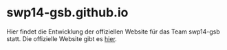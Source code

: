 swp14-gsb.github.io
===================

Hier findet die Entwicklung der offiziellen Website für das Team swp14-gsb statt.
Die offizielle Website gibt es [hier](http://pcai042.informatik.uni-leipzig.de/~swp14-gsb/).
